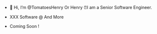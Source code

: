 - 👋 Hi, I’m @TomatoesHenry Or Henry
⏰I am a Senior Software Engineer.
- XXX Software @ And More
  
- Coming Soon !

<!---
Version 1.0.0
--->
